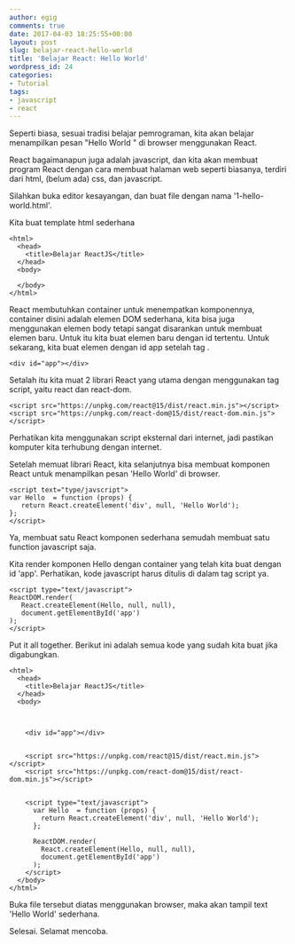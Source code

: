 ```yaml
---
author: egig
comments: true
date: 2017-04-03 18:25:55+00:00
layout: post
slug: belajar-react-hello-world
title: 'Belajar React: Hello World'
wordpress_id: 24
categories:
- Tutorial
tags:
- javascript
- react
---
```


Seperti biasa, sesuai tradisi belajar pemrograman, kita akan belajar menampilkan pesan "Hello World " di browser menggunakan React.

React bagaimanapun juga adalah javascript, dan kita akan membuat program React dengan cara membuat halaman web seperti biasanya, terdiri dari html, (belum ada) css, dan javascript.

<!-- more -->

Silahkan buka editor kesayangan, dan buat file dengan nama '1-hello-world.html'.

Kita buat template html sederhana


    
    
    
    <html>
      <head>
        <title>Belajar ReactJS</title>
      </head>
      <body>
    
      </body>
    </html>
    



React membutuhkan container untuk menempatkan komponennya, container disini adalah elemen DOM sederhana, kita bisa juga menggunakan elemen body tetapi sangat disarankan untuk membuat elemen baru. Untuk itu kita buat elemen baru dengan id tertentu. Untuk sekarang, kita buat elemen dengan id app setelah tag .


    
    
    <div id="app"></div>
    



Setalah itu kita muat 2 librari React yang utama dengan menggunakan tag script, yaitu react dan react-dom.


    
    
    <script src="https://unpkg.com/react@15/dist/react.min.js"></script>
    <script src="https://unpkg.com/react-dom@15/dist/react-dom.min.js"></script>
    



Perhatikan kita menggunakan script eksternal dari internet, jadi pastikan komputer kita terhubung dengan internet.

Setelah memuat librari React, kita selanjutnya bisa membuat komponen React untuk menampilkan pesan 'Hello World' di browser.


    
    
    <script text="type/javscript">
    var Hello  = function (props) {
       return React.createElement('div', null, 'Hello World');
    };
    </script>
    


 
Ya, membuat satu React komponen sederhana semudah membuat satu function javascript saja.

Kita render komponen Hello dengan container yang telah kita buat dengan id 'app'. Perhatikan, kode javascript harus ditulis di dalam tag script ya.


    
    
    <script type="text/javascript">
    ReactDOM.render(
       React.createElement(Hello, null, null),
       document.getElementById('app')
    );
    </script>
    



Put it all together. Berikut ini adalah semua kode yang sudah kita buat jika digabungkan.


    
    
    
    <html>
      <head>
        <title>Belajar ReactJS</title>
      </head>
      <body>
    
        
        
        <div id="app"></div>
    
        
        <script src="https://unpkg.com/react@15/dist/react.min.js"></script>
        <script src="https://unpkg.com/react-dom@15/dist/react-dom.min.js"></script>
    
        
        <script type="text/javascript">
          var Hello  = function (props) {
            return React.createElement('div', null, 'Hello World');
          };
    
          ReactDOM.render(
            React.createElement(Hello, null, null),
            document.getElementById('app')
          );
        </script>
      </body>
    </html>
    



Buka file tersebut diatas menggunakan browser, maka akan tampil text 'Hello World' sederhana.

Selesai. Selamat mencoba.
